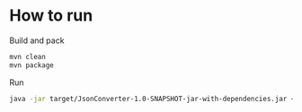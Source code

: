 How to run
==========
Build and pack

```bash
mvn clean
mvn package
```

Run

```bash
java -jar target/JsonConverter-1.0-SNAPSHOT-jar-with-dependencies.jar <input file> <output file>
```